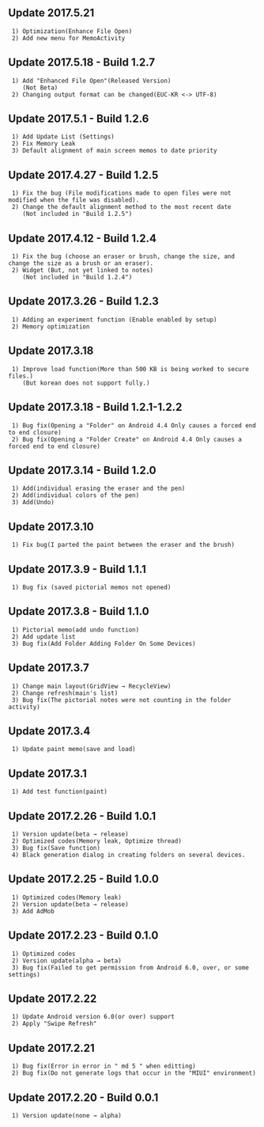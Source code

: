 ## Update 2017.5.21
```
 1) Optimization(Enhance File Open)
 2) Add new menu for MemoActivity
```
## Update 2017.5.18 - Build 1.2.7
```
 1) Add "Enhanced File Open"(Released Version)
    (Not Beta)
 2) Changing output format can be changed(EUC-KR <-> UTF-8)
```
## Update 2017.5.1 - Build 1.2.6
```
 1) Add Update List (Settings)
 2) Fix Memory Leak
 3) Default alignment of main screen memos to date priority
```
## Update 2017.4.27 - Build 1.2.5
```
 1) Fix the bug (File modifications made to open files were not modified when the file was disabled).
 2) Change the default alignment method to the most recent date
    (Not included in "Build 1.2.5")
```
## Update 2017.4.12 - Build 1.2.4
```
 1) Fix the bug (choose an eraser or brush, change the size, and change the size as a brush or an eraser).
 2) Widget (But, not yet linked to notes)
    (Not included in "Build 1.2.4")
```
## Update 2017.3.26 - Build 1.2.3
```
 1) Adding an experiment function (Enable enabled by setup)
 2) Memory optimization
```
## Update 2017.3.18
```
 1) Improve load function(More than 500 KB is being worked to secure files.)
    (But korean does not support fully.)
```
## Update 2017.3.18 - Build 1.2.1-1.2.2
```
 1) Bug fix(Opening a "Folder" on Android 4.4 Only causes a forced end to end closure)
 2) Bug fix(Opening a "Folder Create" on Android 4.4 Only causes a forced end to end closure)
```
## Update 2017.3.14 - Build 1.2.0
```
 1) Add(individual erasing the eraser and the pen)
 2) Add(individual colors of the pen)
 3) Add(Undo)
```
## Update 2017.3.10
```
 1) Fix bug(I parted the paint between the eraser and the brush)
```
## Update 2017.3.9 - Build 1.1.1
```
 1) Bug fix (saved pictorial memos not opened)
```
## Update 2017.3.8 - Build 1.1.0
```
 1) Pictorial memo(add undo function)
 2) Add update list
 3) Bug fix(Add Folder Adding Folder On Some Devices)
```
## Update 2017.3.7
```
 1) Change main layout(GridView → RecycleView)
 2) Change refresh(main's list)
 3) Bug fix(The pictorial notes were not counting in the folder activity)
```
## Update 2017.3.4
```
 1) Update paint memo(save and load)
```
## Update 2017.3.1
```
 1) Add test function(paint)
```
## Update 2017.2.26 - Build 1.0.1
```
 1) Version update(beta → release)
 2) Optimized codes(Memory leak, Optimize thread)
 3) Bug fix(Save function)
 4) Black generation dialog in creating folders on several devices.
```
## Update 2017.2.25 - Build 1.0.0
```
 1) Optimized codes(Memory leak)
 2) Version update(beta → release)
 3) Add AdMob
```
## Update 2017.2.23 - Build 0.1.0
```
 1) Optimized codes
 2) Version update(alpha → beta)
 3) Bug fix(Failed to get permission from Android 6.0, over, or some settings)
```
## Update 2017.2.22
```
 1) Update Android version 6.0(or over) support
 2) Apply "Swipe Refresh"
```
## Update 2017.2.21
```
 1) Bug fix(Error in error in " md 5 " when editting)
 2) Bug fix(Do not generate logs that occur in the "MIUI" environment)
```
## Update 2017.2.20 - Build 0.0.1
```
 1) Version update(none → alpha)
```
